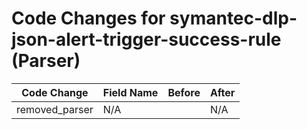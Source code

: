# Code Changes for symantec-dlp-json-alert-trigger-success-rule (Parser)

| Code Change | Field Name | Before | After |
|-------------|------------|--------|-------|
| removed_parser | N/A |  | N/A |
